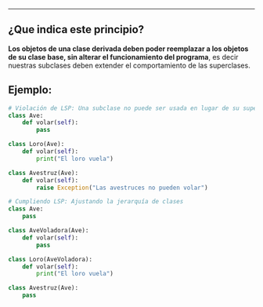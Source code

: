 
---
## ¿Que indica este principio?
**Los objetos de una clase derivada deben poder reemplazar a los objetos de su clase base, sin alterar el funcionamiento del programa**, es decir nuestras subclases deben extender el comportamiento de las superclases.


## Ejemplo:


```python
# Violación de LSP: Una subclase no puede ser usada en lugar de su superclase
class Ave:
    def volar(self):
        pass

class Loro(Ave):
    def volar(self):
        print("El loro vuela")

class Avestruz(Ave):
    def volar(self):
        raise Exception("Las avestruces no pueden volar")

# Cumpliendo LSP: Ajustando la jerarquía de clases
class Ave:
    pass

class AveVoladora(Ave):
    def volar(self):
        pass

class Loro(AveVoladora):
    def volar(self):
        print("El loro vuela")

class Avestruz(Ave):
    pass

```

